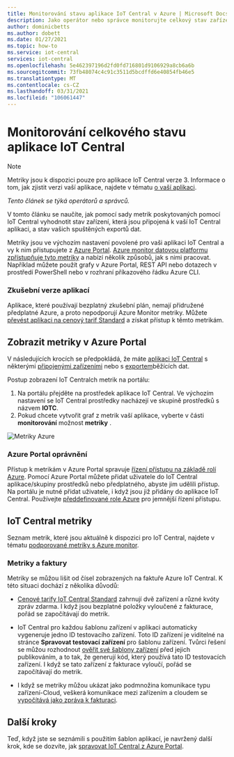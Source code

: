 ```yaml
---
title: Monitorování stavu aplikace IoT Central v Azure | Microsoft Docs
description: Jako operátor nebo správce monitorujte celkový stav zařízení připojených k vaší IoT Central aplikaci.
author: dominicbetts
ms.author: dobett
ms.date: 01/27/2021
ms.topic: how-to
ms.service: iot-central
services: iot-central
ms.openlocfilehash: 5e462397196d2fd0fd716801d9106929a8cb6a6b
ms.sourcegitcommit: 73fb48074c4c91c3511d5bcdffd6e40854fb46e5
ms.translationtype: MT
ms.contentlocale: cs-CZ
ms.lasthandoff: 03/31/2021
ms.locfileid: "106061447"
---
```

# <a name="monitor-the-overall-health-of-an-iot-central-application"></a>Monitorování celkového stavu aplikace IoT Central

> [!NOTE]
> Metriky jsou k dispozici pouze pro aplikace IoT Central verze 3. Informace o tom, jak zjistit verzi vaší aplikace, najdete v tématu [o vaší aplikaci](./howto-get-app-info.md).

*Tento článek se týká operátorů a správců.*

V tomto článku se naučíte, jak pomocí sady metrik poskytovaných pomocí IoT Central vyhodnotit stav zařízení, která jsou připojená k vaší IoT Central aplikaci, a stav vašich spuštěných exportů dat.

Metriky jsou ve výchozím nastavení povolené pro vaši aplikaci IoT Central a vy k nim přistupujete z [Azure Portal](https://portal.azure.com/). [Azure monitor datovou platformu zpřístupňuje tyto metriky](../../azure-monitor/essentials/data-platform-metrics.md) a nabízí několik způsobů, jak s nimi pracovat. Například můžete použít grafy v Azure Portal, REST API nebo dotazech v prostředí PowerShell nebo v rozhraní příkazového řádku Azure CLI.

### <a name="trial-applications"></a>Zkušební verze aplikací

Aplikace, které používají bezplatný zkušební plán, nemají přidružené předplatné Azure, a proto nepodporují Azure Monitor metriky. Můžete [převést aplikaci na cenový tarif Standard](./howto-view-bill.md#move-from-free-to-standard-pricing-plan) a získat přístup k těmto metrikám.

## <a name="view-metrics-in-the-azure-portal"></a>Zobrazit metriky v Azure Portal

V následujících krocích se předpokládá, že máte [aplikaci IoT Central](./quick-deploy-iot-central.md) s některými [připojenými zařízeními](./tutorial-connect-device.md) nebo s [exportem](howto-export-data.md)běžících dat.

Postup zobrazení IoT Centralch metrik na portálu:

1. Na portálu přejděte na prostředek aplikace IoT Central. Ve výchozím nastavení se IoT Central prostředky nacházejí ve skupině prostředků s názvem **IOTC**.
1. Pokud chcete vytvořit graf z metrik vaší aplikace, vyberte v části **monitorování** možnost **metriky** .

![Metriky Azure](media/howto-monitor-application-health/metrics.png)

### <a name="azure-portal-permissions"></a>Azure Portal oprávnění

Přístup k metrikám v Azure Portal spravuje [řízení přístupu na základě rolí Azure](../../role-based-access-control/overview.md). Pomocí Azure Portal můžete přidat uživatele do IoT Central aplikace/skupiny prostředků nebo předplatného, abyste jim udělili přístup. Na portálu je nutné přidat uživatele, i když jsou již přidány do aplikace IoT Central. Používejte [předdefinované role Azure](../../role-based-access-control/built-in-roles.md) pro jemnější řízení přístupu.

## <a name="iot-central-metrics"></a>IoT Central metriky

Seznam metrik, které jsou aktuálně k dispozici pro IoT Central, najdete v tématu [podporované metriky s Azure monitor](../../azure-monitor/essentials/metrics-supported.md#microsoftiotcentraliotapps).

### <a name="metrics-and-invoices"></a>Metriky a faktury

Metriky se můžou lišit od čísel zobrazených na faktuře Azure IoT Central. K této situaci dochází z několika důvodů:

- [Cenové tarify IoT Central Standard](https://azure.microsoft.com/pricing/details/iot-central/) zahrnují dvě zařízení a různé kvóty zpráv zdarma. I když jsou bezplatné položky vyloučené z fakturace, pořád se započítávají do metrik.

- IoT Central pro každou šablonu zařízení v aplikaci automaticky vygeneruje jedno ID testovacího zařízení. Toto ID zařízení je viditelné na stránce **Spravovat testovací zařízení** pro šablonu zařízení. Tvůrci řešení se můžou rozhodnout [ověřit své šablony zařízení](./overview-iot-central.md#create-device-templates) před jejich publikováním, a to tak, že generují kód, který používá tato ID testovacích zařízení. I když se tato zařízení z fakturace vyloučí, pořád se započítávají do metrik.

- I když se metriky můžou ukázat jako podmnožina komunikace typu zařízení-Cloud, veškerá komunikace mezi zařízením a cloudem se [vypočítává jako zpráva k fakturaci](https://azure.microsoft.com/pricing/details/iot-central/).

## <a name="next-steps"></a>Další kroky

Teď, když jste se seznámili s použitím šablon aplikací, je navržený další krok, kde se dozvíte, jak [spravovat IoT Central z Azure Portal](howto-manage-iot-central-from-portal.md).